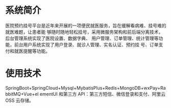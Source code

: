 # 系统简介
医院预约挂号平台是近年来开展的一项便民就医服务，旨在缓解看病难、挂号难的就医难题，让患者能
够随时随地轻松挂号，采用微服务架构和前后端分离技术，后台管理系统实现了医院设置、数据字典、
用户管理、订单管理、统计管理等功能，前台用户系统实现了用户登录、就诊人管理、实名认证、预约挂
号、订单支付和就医提醒等功能。


# 使用技术
SpringBoot+SpringCloud+Mysql+MybatisPlus+Redis+MongoDB+wxPay+RabbitMQ+Vue+el
ementUI 和第三方 API：第三方短信、微信登录和支付、阿里云 OSS 云存储。

